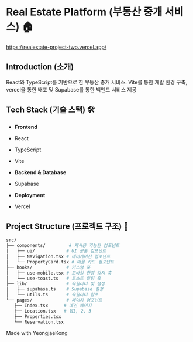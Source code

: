 # Real Estate Platform (부동산 중개 서비스) 🏠
https://realestate-project-two.vercel.app/

## Introduction (소개)
React와 TypeScript를 기반으로 한 부동산 중개 서비스. Vite를 통한 개발 환경 구축, vercel을 통한 배포 및 Supabase를 통한 백엔드 서비스 제공

## Tech Stack (기술 스택) 🛠

- **Frontend**
 - React
 - TypeScript 
 - Vite

- **Backend & Database**
 - Supabase
   
- **Deployment**
 - Vercel

## Project Structure (프로젝트 구조) 📁

```bash
src/
├── components/         # 재사용 가능한 컴포넌트
│   ├── ui/            # UI 공통 컴포넌트
│   ├── Navigation.tsx # 네비게이션 컴포넌트
│   └── PropertyCard.tsx # 매물 카드 컴포넌트
├── hooks/             # 커스텀 훅
│   ├── use-mobile.tsx # 모바일 환경 감지 훅
│   └── use-toast.ts   # 토스트 알림 훅
├── lib/               # 유틸리티 및 설정
│   ├── supabase.ts    # Supabase 설정
│   └── utils.ts       # 유틸리티 함수
└── pages/             # 페이지 컴포넌트
   ├── Index.tsx      # 메인 페이지
   ├── Location.tsx   # 탭1, 2, 3
   ├── Properties.tsx 
   └── Reservation.tsx
```

Made with YeongjaeKong
